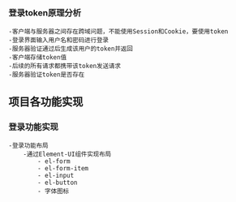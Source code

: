 ### 登录token原理分析
    -客户端与服务器之间存在跨域问题，不能使用Session和Cookie，要使用token
    -登录界面输入用户名和密码进行登录
    -服务器验证通过后生成该用户的token并返回
    -客户端存储token值
    -后续的所有请求都携带该token发送请求
    -服务器验证token是否存在

## 项目各功能实现
### 登录功能实现
    -登录功能布局
        -通过Element-UI组件实现布局
            - el-form
            - el-form-item
            - el-input
            - el-button
            - 字体图标